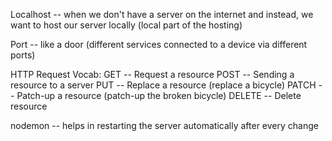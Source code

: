 Localhost -- when we don't have a server on the internet and instead, we want to host our server locally (local part of the hosting)

Port -- like a door (different services connected to a device via different ports)

HTTP Request Vocab:
GET -- Request a resource
POST -- Sending a resource to a server
PUT -- Replace a resource (replace a bicycle)
PATCH -- Patch-up a resource (patch-up the broken bicycle)
DELETE -- Delete resource

nodemon -- helps in restarting the server automatically after every change